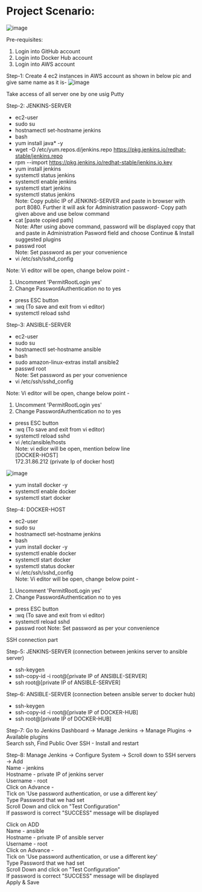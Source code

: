 # Project Scenario:
![image](https://user-images.githubusercontent.com/102685509/210368764-2a070a92-79ea-4436-87e9-0ee505d5ac44.png)

Pre-requisites:
1. Login into GitHub account
2. Login into Docker Hub account
3. Login into AWS account

Step-1: Create 4 ec2 instances in AWS account as shown in below pic and give same name as it is- 
![image](https://user-images.githubusercontent.com/102685509/210373148-3291e72a-25c9-44f5-880f-15cae0a1bb6b.png)

Take access of all server one by one usig Putty

Step-2: JENKINS-SERVER
- ec2-user
- sudo su
- hostnamectl set-hostname jenkins
- bash
- yum install java* -y
- wget -O /etc/yum.repos.d/jenkins.repo https://pkg.jenkins.io/redhat-stable/jenkins.repo
- rpm --import https://pkg.jenkins.io/redhat-stable/jenkins.io.key
- yum install jenkins
- systemctl status jenkins
- systemctl enable jenkins
- systemctl start jenkins
- systemctl status jenkins \
Note: Copy public IP of JENKINS-SERVER and paste in browser with port 8080. Further it will ask for Administration password- Copy path given above and use below command
- cat [paste copied path] \
Note: After using above command, password will be displayed copy that and paste in Administration Pasword field and choose Continue & Install suggested plugins
- passwd root \
Note: Set password as per your convenience
- vi /etc/ssh/sshd_config 

Note: Vi editor will be open, change below point - 
1. Uncomment 'PermitRootLogin yes'
2. Change PasswordAuthentication no to yes
- press ESC button
- :wq (To save and exit from vi editor)
- systemctl reload sshd

Step-3: ANSIBLE-SERVER
- ec2-user
- sudo su
- hostnamectl set-hostname ansible
- bash
- sudo amazon-linux-extras install ansible2
- passwd root \
Note: Set password as per your convenience
- vi /etc/ssh/sshd_config 

Note: Vi editor will be open, change below point - 
1. Uncomment 'PermitRootLogin yes'
2. Change PasswordAuthentication no to yes
- press ESC button
- :wq (To save and exit from vi editor)
- systemctl reload sshd
- vi /etc/ansible/hosts \
Note: vi edior will be open, mention below line \
[DOCKER-HOST] \
172.31.86.212 (private Ip of docker host)

![image](https://user-images.githubusercontent.com/102685509/210386810-1c4c392c-39ef-437b-ae73-99f66f34886d.png)

- yum install docker -y
- systemctl enable docker
- systemctl start docker

Step-4: DOCKER-HOST 
- ec2-user
- sudo su
- hostnamectl set-hostname jenkins
- bash
- yum install docker -y
- systemctl enable docker
- systemctl start docker
- systemctl status docker
- vi /etc/ssh/sshd_config \
Note: Vi editor will be open, change below point - 
1. Uncomment 'PermitRootLogin yes'
2. Change PasswordAuthentication no to yes
- press ESC button
- :wq (To save and exit from vi editor)
- systemctl reload sshd
- passwd root
Note: Set password as per your convenience

SSH connection part 

Step-5: JENKINS-SERVER (connection between jenkins server to ansible server)
- ssh-keygen
- ssh-copy-id -i root@[private IP of ANSIBLE-SERVER]
- ssh root@[private IP of ANSIBLE-SERVER]

Step-6: ANSIBLE-SERVER (connection beteen ansible server to docker hub)
- ssh-keygen
- ssh-copy-id -i root@[private IP of DOCKER-HUB]
- ssh root@[private IP of DOCKER-HUB]

Step-7: Go to Jenkins Dashboard -> Manage Jenkins -> Manage Plugins -> Available plugins \
Search ssh, Find Public Over SSH - Install and restart

Step-8: Manage Jenkins -> Configure System -> Scroll down to SSH servers -> Add \
Name - jenkins \
Hostname - private IP of jenkins server \
Username - root \
Click on Advance -  \
Tick on 'Use password authentication, or use a different key' \
Type Password that we had set \
Scroll Down and click on "Test Configuration" \
If password is correct "SUCCESS" message will be displayed  

Click on ADD \
Name - ansible \
Hostname - private IP of ansible server \
Username - root \
Click on Advance -  \
Tick on 'Use password authentication, or use a different key' \
Type Password that we had set \
Scroll Down and click on "Test Configuration" \
If password is correct "SUCCESS" message will be displayed \
Apply & Save
































